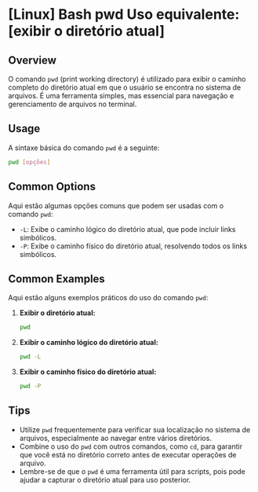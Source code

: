 # [Linux] Bash pwd Uso equivalente: [exibir o diretório atual]

## Overview
O comando `pwd` (print working directory) é utilizado para exibir o caminho completo do diretório atual em que o usuário se encontra no sistema de arquivos. É uma ferramenta simples, mas essencial para navegação e gerenciamento de arquivos no terminal.

## Usage
A sintaxe básica do comando `pwd` é a seguinte:

```bash
pwd [opções]
```

## Common Options
Aqui estão algumas opções comuns que podem ser usadas com o comando `pwd`:

- `-L`: Exibe o caminho lógico do diretório atual, que pode incluir links simbólicos.
- `-P`: Exibe o caminho físico do diretório atual, resolvendo todos os links simbólicos.

## Common Examples
Aqui estão alguns exemplos práticos do uso do comando `pwd`:

1. **Exibir o diretório atual:**
   ```bash
   pwd
   ```

2. **Exibir o caminho lógico do diretório atual:**
   ```bash
   pwd -L
   ```

3. **Exibir o caminho físico do diretório atual:**
   ```bash
   pwd -P
   ```

## Tips
- Utilize `pwd` frequentemente para verificar sua localização no sistema de arquivos, especialmente ao navegar entre vários diretórios.
- Combine o uso do `pwd` com outros comandos, como `cd`, para garantir que você está no diretório correto antes de executar operações de arquivo.
- Lembre-se de que o `pwd` é uma ferramenta útil para scripts, pois pode ajudar a capturar o diretório atual para uso posterior.